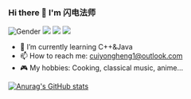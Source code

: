 ### Hi there 👋 I'm 闪电法师  
![Gender](https://img.shields.io/badge/gender-%F0%9F%A4%B5-lightgrey) ![](https://img.shields.io/badge/Relationship-Single-red) ![](https://img.shields.io/static/v1?label=wechat&message=ElectroW&color=7BB32E&logo=wechat) ![](https://visitor-badge.glitch.me/badge?page_id=github.com/izumisagirii)

<!--
**izumisagirii/izumisagirii** is a ✨ _special_ ✨ repository because its `README.md` (this file) appears on your GitHub profile.

Here are some ideas to get you started:
-->
- 🌱 I’m currently learning C++&Java
- 📫 How to reach me: cuiyongheng1@outlook.com  
- 🎮 My hobbies: Cooking, classical music, anime...  

[![Anurag's GitHub stats](https://github-readme-stats.vercel.app/api?username=izumisagirii&count_private=true&show_icons=true&theme=dark)](https://github.com/anuraghazra/github-readme-stats)


